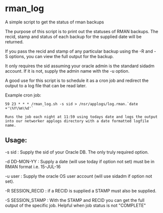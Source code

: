 # rman_log
A simple script to get the status of rman backups

The purpose of this script is to print out the statuses of RMAN backups. The recid, stamp and status of each backup for the supplied date will be returned.

If you pass the recid and stamp of any particular backup using the -R and -S options, you can view the full output for the backup.

It only requires the sid assuming your oracle admin is the standard sidadm account. If it is not, supply the admin name with the -u option.

A good use for this script is to schedule it as a cron job and redirect the output to a log file that can be read later.


Example cron job: 

    59 23 * * * /rman_log.sh -s sid > /nsr/applogs/log.rman.`date +'\%Y\%m\%d'`
    
    Runs the job each night at 11:59 using todays date and logs the output into our networker applogs directory with a date formatted logfile name.
    
## Usage:

-s sid : Supply the sid of your Oracle DB. The only truly required option.

-d DD-MON-YY : Supply a date (will use today if option not set) must be in RMAN format i.e. 15-JUL-16

-u user : Supply the oracle OS user account (will use sidadm if option not set).

-R SESSION_RECID : if a RECID is supplied a STAMP must also be supplied. 

-S SESSION_STAMP : With the STAMP and RECID you can get the full output of the specific job. Helpful when job status is not "COMPLETE"
  


